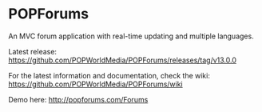 POPForums
=========

An MVC forum application with real-time updating and multiple languages.

Latest release:
https://github.com/POPWorldMedia/POPForums/releases/tag/v13.0.0

For the latest information and documentation, check the wiki:
https://github.com/POPWorldMedia/POPForums/wiki

Demo here:
http://popforums.com/Forums
